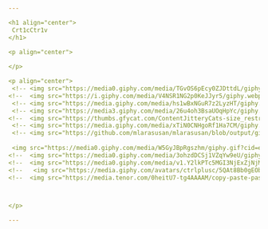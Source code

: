 ```yaml
---

<h1 align="center">
 Crt1cCtr1v
</h1>

<p align="center">
 
</p>

<p align="center">
 <!-- <img src="https://media0.giphy.com/media/TGvOS6pEcy0ZJDttdL/giphy.gif?cid=790b761191e331c370dc2e801a3ecbb812cd10083ec5311b&rid=giphy.gif&ct=s"> -->
<!--  <img src="https://i.giphy.com/media/V4NSR1NG2p0KeJJyr5/giphy.webp"> -->
 <!-- <img src="https://media.giphy.com/media/hs1wBxNGuR7z2LyzHT/giphy.gif"> --> 
 <!-- <img src="https://media3.giphy.com/media/26u4oh3BsaUOqHpYc/giphy.gif"> -->
<!--  <img src="https://thumbs.gfycat.com/ContentJitteryCats-size_restricted.gif"> -->
 <!-- <img src="https://media.giphy.com/media/xTiN0CNHgoRf1Ha7CM/giphy.gif"> --> 
 <!-- <img src="https://github.com/mlarasusan/mlarasusan/blob/output/github-contribution-grid-snake.svg"> -->
 
 <img src="https://media0.giphy.com/media/W5GyJBpRgszhm/giphy.gif?cid=ecf05e47zg3u9s2lrmly9m3642w4vqceo9t5ebv61ugkppge&ep=v1_gifs_related&rid=giphy.gif&ct=g">
<!--  <img src="https://media0.giphy.com/media/3ohzdDCSj1VZqYw9eU/giphy.webp?cid=ecf05e475584a7ep5697ezoorwvmorgxsjf3v4szszyrlyp5&ep=v1_gifs_search&rid=giphy.webp&ct=g"> -->
<!--  <img src="https://media0.giphy.com/media/v1.Y2lkPTc5MGI3NjExZjNjMDAxMGEwM2ZmYTYxYTM5MGY0NmY4MDMzZjY3ODY0NTRkNzdjNSZlcD12MV9pbnRlcm5hbF9naWZzX2dpZklkJmN0PWc/ZxzzPzlimXj9k1M262/giphy.gif"> -->
<!--   <img src="https://media.giphy.com/avatars/ctrlplusc/5QAt8Bb0gEOb.gif"> -->
<!--  <img src="https://media.tenor.com/0heitU7-tg4AAAAM/copy-paste-paste.gif"> -->



</p>

---
```


